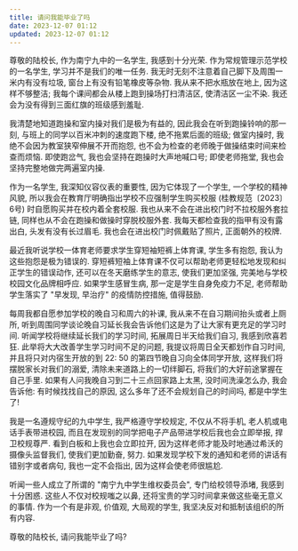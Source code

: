 ```yaml
---
title: 请问我能毕业了吗
date: 2023-12-07 01:12
updated: 2023-12-07 01:12
---
```


<!-- 卫生 -->
尊敬的陆校长, 作为南宁九中的一名学生, 我感到十分光荣. 作为常规管理示范学校的一名学生, 学习并不是我们的唯一任务. 我无时无刻不注意着自己脚下及周围一米内有没有垃圾, 窗台上有没有铅笔橡皮等杂物. 我从来不把水瓶放在地上, 因为这样不够整洁; 我每个课间都会从楼上跑到操场打扫清洁区, 使清洁区一尘不染. 我还会为没有得到三面红旗的班级感到羞耻.
<!-- 跑操 -->
我清楚地知道跑操和室内操对我们是极为有益的, 因此我会在听到跑操铃响的那一刻, 与班上的同学以百米冲刺的速度跑下楼, 绝不拖累后面的班级; 做室内操时, 我绝不会因为教室狭窄伸展不开而抱怨, 也不会为检查的老师晚于做操结束时间来检查而烦恼. 即使跑岔气, 我也会坚持在跑操时大声地喊口号; 即使老师拖堂, 我也会坚持完整地做完两遍室内操.
<!-- 校服 -->
作为一名学生, 我深知仪容仪表的重要性, 因为它体现了一个学生, 一个学校的精神风貌, 所以我会在教育厅明确指出学校不应强制学生购买校服 (桂教规范〔2023〕6号) 时自愿购买并在校内着全套校服. 我也从来不会在进出校门时不拉校服外套拉链, 同样也从不会在跑操和做操时穿脱校服外套. 我每天都检查我的指甲有没有露出白, 头发有没有长过眉毛. 我也会在进出校门时佩戴贴了照片, 正面朝外的校牌.
<!-- 体育课 -->
最近我听说学校一体育老师要求学生穿短袖短裤上体育课, 学生多有抱怨, 我认为这些抱怨是极为错误的. 穿短裤短袖上体育课不仅可以帮助老师更轻松地发现和纠正学生的错误动作, 还可以在冬天磨练学生的意志, 使我们更加坚强, 完美地与学校校园文化品牌相呼应. 如果学生感冒生病, 那一定是学生自身免疫力不足, 老师帮助学生落实了 "早发现, 早治疗" 的疫情防控措施, 值得鼓励.
<!-- 补课 -->
每周我都自愿参加学校的晚自习和周六的补课, 我从来不在自习期间抬头或者上厕所, 听到周围同学谈论晚自习延长我会告诉他们这是为了让大家有更充足的学习时间. 听闻学校将继续延长我们的学习时间, 拓展周日半天给我们自习, 我感到欣喜若狂. 此举将大大改善学生学习时间不足的问题, 我提议将周日全天都划作自习时间, 并且将只对内宿生开放的到 22: 50 的第四节晚自习向全体同学开放, 这样我们将摆脱家长对我们的溺爱, 清除未来道路上的一切绊脚石, 将我们的大好前途掌握在自己手里. 如果有人问我晚自习到二十三点回家路上太黑, 没时间洗澡怎么办, 我会告诉他: 有时候找找自己的原因, 这么多年了还不会规划自己的时间吗, 都是中学生了! 
<!-- 手机, 希沃摄像头, 通知错别字 -->
我是一名遵规守纪的九中学生, 我严格遵守学校规定, 不仅从不将手机, 老人机或电话手表带进校园, 而且在发现别的同学把电子产品带进学校后我也会立即举报, 捍卫校规尊严. 看到白板和上我也会立即拉开, 因为这样老师才能及时地通过希沃的摄像头监督我们, 使我们更加勤奋, 努力. 如果发现学校下发的通知和老师的讲话有错别字或者病句, 我也一定不会指出, 因为这样会使老师很尴尬.
<!-- 维权委员会 -->
听闻一些人成立了所谓的 "南宁九中学生维权委员会", 专门给校领导添堵, 我感到十分困惑. 这些人不仅对校规嗤之以鼻, 还将宝贵的学习时间拿来做这些毫无意义的事情. 作为一个有是非观, 价值观, 大局观的学生, 我坚决反对和抵制该组织的所有内容.
<!-- 结尾 -->
尊敬的陆校长, 请问我能毕业了吗?